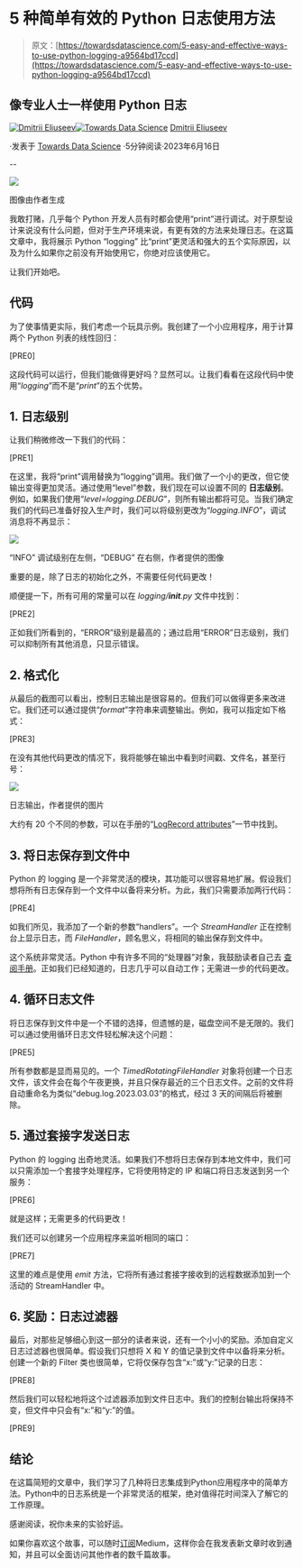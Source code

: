 # 5 种简单有效的 Python 日志使用方法

> 原文：[https://towardsdatascience.com/5-easy-and-effective-ways-to-use-python-logging-a9564bd17ccd](https://towardsdatascience.com/5-easy-and-effective-ways-to-use-python-logging-a9564bd17ccd)

## 像专业人士一样使用 Python 日志

[](https://dmitryelj.medium.com/?source=post_page-----a9564bd17ccd--------------------------------)[![Dmitrii Eliuseev](../Images/7c48f0c016930ead59ddb785eaf3e0e6.png)](https://dmitryelj.medium.com/?source=post_page-----a9564bd17ccd--------------------------------)[](https://towardsdatascience.com/?source=post_page-----a9564bd17ccd--------------------------------)[![Towards Data Science](../Images/a6ff2676ffcc0c7aad8aaf1d79379785.png)](https://towardsdatascience.com/?source=post_page-----a9564bd17ccd--------------------------------) [Dmitrii Eliuseev](https://dmitryelj.medium.com/?source=post_page-----a9564bd17ccd--------------------------------)

·发表于 [Towards Data Science](https://towardsdatascience.com/?source=post_page-----a9564bd17ccd--------------------------------) ·5分钟阅读·2023年6月16日

--

![](../Images/15b156437e425ed1bab6abb488109fac.png)

图像由作者生成

我敢打赌，几乎每个 Python 开发人员有时都会使用“print”进行调试。对于原型设计来说没有什么问题，但对于生产环境来说，有更有效的方法来处理日志。在这篇文章中，我将展示 Python “logging” 比“print”更灵活和强大的五个实际原因，以及为什么如果你之前没有开始使用它，你绝对应该使用它。

让我们开始吧。

## 代码

为了使事情更实际，我们考虑一个玩具示例。我创建了一个小应用程序，用于计算两个 Python 列表的线性回归：

[PRE0]

这段代码可以运行，但我们能做得更好吗？显然可以。让我们看看在这段代码中使用“*logging*”而不是“*print*”的五个优势。

## 1\. 日志级别

让我们稍微修改一下我们的代码：

[PRE1]

在这里，我将“print”调用替换为“logging”调用。我们做了一个小的更改，但它使输出变得更加灵活。通过使用“level”参数，我们现在可以设置不同的 **日志级别**。例如，如果我们使用“*level=logging.DEBUG*”，则所有输出都将可见。当我们确定我们的代码已准备好投入生产时，我们可以将级别更改为“*logging.INFO*”，调试消息将不再显示：

![](../Images/34e99f94dbf967ee7ccad706bc985a91.png)

“INFO” 调试级别在左侧，“DEBUG” 在右侧，作者提供的图像

重要的是，除了日志的初始化之外，不需要任何代码更改！

顺便提一下，所有可用的常量可以在 *logging/__init__.py* 文件中找到：

[PRE2]

正如我们所看到的，“ERROR”级别是最高的；通过启用“ERROR”日志级别，我们可以抑制所有其他消息，只显示错误。

## 2\. 格式化

从最后的截图可以看出，控制日志输出是很容易的。但我们可以做得更多来改进它。我们还可以通过提供“*format*”字符串来调整输出。例如，我可以指定如下格式：

[PRE3]

在没有其他代码更改的情况下，我将能够在输出中看到时间戳、文件名，甚至行号：

![](../Images/b3f1d4f3e7e2e74df608dad6ca20df85.png)

日志输出，作者提供的图片

大约有 20 个不同的参数，可以在手册的“[LogRecord attributes](https://docs.python.org/3/library/logging.html)”一节中找到。

## 3\. 将日志保存到文件中

Python 的 logging 是一个非常灵活的模块，其功能可以很容易地扩展。假设我们想将所有日志保存到一个文件中以备将来分析。为此，我们只需要添加两行代码：

[PRE4]

如我们所见，我添加了一个新的参数“handlers”。一个 *StreamHandler* 正在控制台上显示日志，而 *FileHandler*，顾名思义，将相同的输出保存到文件中。

这个系统非常灵活。Python 中有许多不同的“处理器”对象，我鼓励读者自己去 [查阅手册](https://docs.python.org/3/library/logging.handlers.html)。正如我们已经知道的，日志几乎可以自动工作；无需进一步的代码更改。

## 4\. 循环日志文件

将日志保存到文件中是一个不错的选择，但遗憾的是，磁盘空间不是无限的。我们可以通过使用循环日志文件轻松解决这个问题：

[PRE5]

所有参数都是显而易见的。一个 *TimedRotatingFileHandler* 对象将创建一个日志文件，该文件会在每个午夜更换，并且只保存最近的三个日志文件。之前的文件将自动重命名为类似“debug.log.2023.03.03”的格式，经过 3 天的间隔后将被删除。

## 5\. 通过套接字发送日志

Python 的 logging 出奇地灵活。如果我们不想将日志保存到本地文件中，我们可以只需添加一个套接字处理程序，它将使用特定的 IP 和端口将日志发送到另一个服务：

[PRE6]

就是这样；无需更多的代码更改！

我们还可以创建另一个应用程序来监听相同的端口：

[PRE7]

这里的难点是使用 *emit* 方法，它将所有通过套接字接收到的远程数据添加到一个活动的 StreamHandler 中。

## 6\. 奖励：日志过滤器

最后，对那些足够细心到这一部分的读者来说，还有一个小小的奖励。添加自定义日志过滤器也很简单。假设我们只想将 X 和 Y 的值记录到文件中以备将来分析。创建一个新的 Filter 类也很简单，它将仅保存包含“x:”或“y:”记录的日志：

[PRE8]

然后我们可以轻松地将这个过滤器添加到文件日志中。我们的控制台输出将保持不变，但文件中只会有“x:”和“y:”的值。

[PRE9]

## 结论

在这篇简短的文章中，我们学习了几种将日志集成到Python应用程序中的简单方法。Python中的日志系统是一个非常灵活的框架，绝对值得花时间深入了解它的工作原理。

感谢阅读，祝你未来的实验好运。

如果你喜欢这个故事，可以随时[订阅](https://medium.com/@dmitryelj/membership)Medium，这样你会在我发表新文章时收到通知，并且可以全面访问其他作者的数千篇故事。
